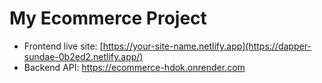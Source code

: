 # My Ecommerce Project

- Frontend live site: [https://your-site-name.netlify.app](https://dapper-sundae-0b2ed2.netlify.app/)  
- Backend API: https://ecommerce-hdok.onrender.com
